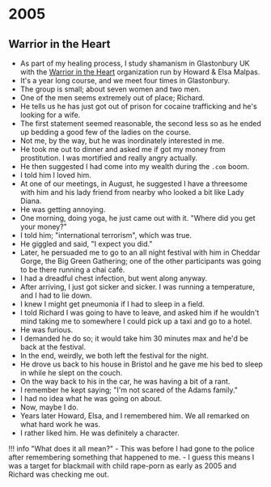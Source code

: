 # 2005

## Warrior in the Heart

- As part of my healing process, I study shamanism in Glastonbury UK with the [Warrior in the Heart](https://www.facebook.com/warriorintheheart/) organization run by Howard & Elsa Malpas.
- It's a year long course, and we meet four times in Glastonbury.
- The group is small; about seven women and two men.
- One of the men seems extremely out of place; Richard.
- He tells us he has just got out of prison for cocaine trafficking and he's looking for a wife.
- The first statement seemed reasonable, the second less so as he ended up bedding a good few of the ladies on the course. 
- Not me, by the way, but he was inordinately interested in me.
- He took me out to dinner and asked me if got my money from prostitution. I was mortified and really angry actually.
- He then suggested I had come into my wealth during the `.com` boom.
- I told him I loved him.
- At one of our meetings, in August, he suggested I have a threesome with him and his lady friend from nearby who looked a bit like Lady Diana. 
- He was getting annoying.
- One morning, doing yoga, he just came out with it. "Where did you get your money?"
- I told him; "international terrorism", which was true.
- He giggled and said, "I expect you did."
- Later, he persuaded me to go to an all night festival with him in Cheddar Gorge, the Big Green Gathering; one of the other participants was going to be there running a chai café.
- I had a dreadful chest infection, but went along anyway.
- After arriving, I just got sicker and sicker. I was running a temperature, and I had to lie down.
- I knew I might get pneumonia if I had to sleep in a field.
- I told Richard I was going to have to leave, and asked him if he wouldn't mind taking me to somewhere I could pick up a taxi and go to a hotel.
- He was furious.
- I demanded he do so; it would take him 30 minutes max and he'd be back at the festival.
- In the end, weirdly, we both left the festival for the night.
- He drove us back to his house in Bristol and he gave me his bed to sleep in while he slept on the couch.
- On the way back to his in the car, he was having a bit of a rant.
- I remember he kept saying; "I'm not scared of the Adams family."
- I had no idea what he was going on about.
- Now, maybe I do.
- Years later Howard, Elsa, and I remembered him. We all remarked on what hard work he was.
- I rather liked him. He was definitely a character.

!!! info "What does it all mean?"
    - This was before I had gone to the police after remembering something that happened to me.
    - I guess this means I was a target for blackmail with child rape-porn as early as 2005 and Richard was checking me out.
    